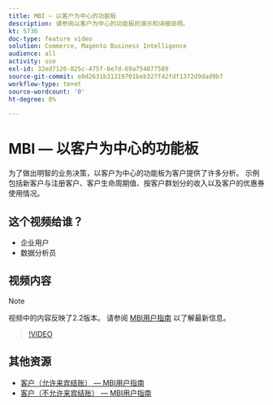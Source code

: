 ```yaml
---
title: MBI — 以客户为中心的功能板
description: 请参阅以客户为中心的功能板的演示和详细说明。
kt: 5736
doc-type: feature video
solution: Commerce, Magento Business Intelligence
audience: all
activity: use
exl-id: 32ed7126-825c-475f-8e7d-69a754077589
source-git-commit: e8d2631b31319701beb327f42fdf1372d9dad9b7
workflow-type: tm+mt
source-wordcount: '0'
ht-degree: 0%

---
```


# MBI — 以客户为中心的功能板

为了做出明智的业务决策，以客户为中心的功能板为客户提供了许多分析。 示例包括新客户与注册客户、客户生命周期值、按客户群划分的收入以及客户的优惠券使用情况。

## 这个视频给谁？

- 企业用户
- 数据分析员

## 视频内容

>[!NOTE]
>
>视频中的内容反映了2.2版本。 请参阅 [MBI用户指南](https://experienceleague.adobe.com/docs/commerce-business-intelligence/mbi/guide-overview.html) 以了解最新信息。

>[!VIDEO](https://video.tv.adobe.com/v/35990?quality=12&learn=on)

## 其他资源

- [客户（允许来宾结账） — MBI用户指南](https://experienceleague.adobe.com/docs/commerce-business-intelligence/mbi/build/dashboards/dashboards-pro.html#customers-(guest-checkout-allowed))
- [客户（不允许来宾结账） — MBI用户指南](https://experienceleague.adobe.com/docs/commerce-business-intelligence/mbi/build/dashboards/dashboards-pro.html#customers-(no-guest-checkout-allowed))
